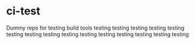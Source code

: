 # ci-test
Dummy repo for testing build tools
testing
testing
testing
testing
testing
testing
testing
testing
testing
testing
testing
testing
testing
testing
testing
